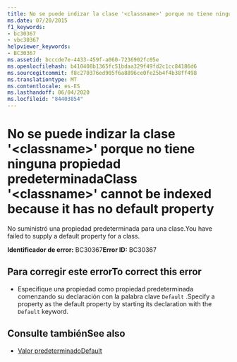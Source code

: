```yaml
---
title: No se puede indizar la clase '<classname>' porque no tiene ninguna propiedad predeterminada
ms.date: 07/20/2015
f1_keywords:
- bc30367
- vbc30367
helpviewer_keywords:
- BC30367
ms.assetid: bcccde7e-4433-459f-a060-7236902fc05e
ms.openlocfilehash: b410408b1365fc51bdaa329f49fd2c1cc84186d6
ms.sourcegitcommit: f8c270376ed905f6a8896ce0fe25b4f4b38ff498
ms.translationtype: MT
ms.contentlocale: es-ES
ms.lasthandoff: 06/04/2020
ms.locfileid: "84403854"
---
```

# <a name="class-classname-cannot-be-indexed-because-it-has-no-default-property"></a><span data-ttu-id="102bb-102">No se puede indizar la clase '\<classname>' porque no tiene ninguna propiedad predeterminada</span><span class="sxs-lookup"><span data-stu-id="102bb-102">Class '\<classname>' cannot be indexed because it has no default property</span></span>
<span data-ttu-id="102bb-103">No suministró una propiedad predeterminada para una clase.</span><span class="sxs-lookup"><span data-stu-id="102bb-103">You have failed to supply a default property for a class.</span></span>  
  
 <span data-ttu-id="102bb-104">**Identificador de error:** BC30367</span><span class="sxs-lookup"><span data-stu-id="102bb-104">**Error ID:** BC30367</span></span>  
  
## <a name="to-correct-this-error"></a><span data-ttu-id="102bb-105">Para corregir este error</span><span class="sxs-lookup"><span data-stu-id="102bb-105">To correct this error</span></span>  
  
- <span data-ttu-id="102bb-106">Especifique una propiedad como propiedad predeterminada comenzando su declaración con la palabra clave `Default` .</span><span class="sxs-lookup"><span data-stu-id="102bb-106">Specify a property as the default property by starting its declaration with the `Default` keyword.</span></span>  
  
## <a name="see-also"></a><span data-ttu-id="102bb-107">Consulte también</span><span class="sxs-lookup"><span data-stu-id="102bb-107">See also</span></span>

- [<span data-ttu-id="102bb-108">Valor predeterminado</span><span class="sxs-lookup"><span data-stu-id="102bb-108">Default</span></span>](../language-reference/modifiers/default.md)
